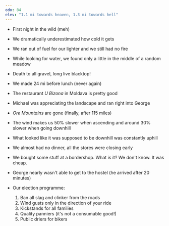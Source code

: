 ```yaml
---
odo: 84
elev: "1.1 mi towards heaven, 1.3 mi towards hell"
---
```


- First night in the wild (meh)
- We dramatically underestimated how cold it gets
- We ran out of fuel for our lighter and we still had no fire
- While looking for water, we found only a little in the middle of a random meadow
- Death to all gravel, long live blacktop!
- We made 24 mi before lunch (never again)
- The restaurant _U Bizona_ in Moldava is pretty good
- Michael was appreciating the landscape and ran right into George
- _Ore Mountains_ are gone (finally, after 115 miles)
- The wind makes us 50% slower when ascending and around 30% slower when going downhill
- What looked like it was supposed to be downhill was constantly uphill
- We almost had no dinner, all the stores were closing early
- We bought some stuff at a bordershop. What is it? We don't know. It was cheap.
- George nearly wasn't able to get to the hostel (he arrived after 20 minutes)

- Our election programme:
  1. Ban all slag and clinker from the roads
  2. Wind gusts only in the direction of your ride
  3. Kickstands for all families
  4. Quality panniers (it's not a consumable good!)
	5. Public driers for bikers
